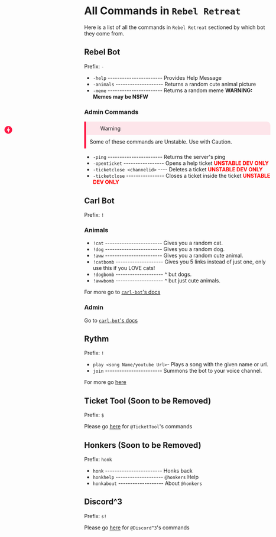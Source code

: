 # All Commands in `Rebel Retreat`

Here is a list of all the commands in `Rebel Retreat` sectioned by which bot they come from.

## Rebel Bot
Prefix: `-`

- `-help` ----------------------- Provides Help Message
- `-animals` -------------------- Returns a random cute animal picture
- `-meme` ----------------------- Returns a random meme  **WARNING: Memes may be NSFW**

### Admin Commands
<div style="border-color: #ff1744; border-width: 5px;  border-left-style: solid;">
    <p style="background-color: rgba(255,23,68,.1);padding: .6rem .8rem .6rem 2.4rem; margin: 0px; flex: row;flex-direction: center;alignment-baseline: center;border-radius: 0px 10px 0px 0px;"><svg style="width: 25px; fill: #ff1744;position: absolute;
    left: 0.6rem;" xmlns="http://www.w3.org/2000/svg" viewBox="0 0 24 24"><path d="M11.5 20l4.86-9.73H13V4l-5 9.73h3.5V20M12 2c2.75 0 5.1 1 7.05 2.95C21 6.9 22 9.25 22 12s-1 5.1-2.95 7.05C17.1 21 14.75 22 12 22s-5.1-1-7.05-2.95C3 17.1 2 14.75 2 12s1-5.1 2.95-7.05C6.9 3 9.25 2 12 2z"/></svg> Warning</p>
    <p style="padding: 10px; background: hsla(0, 0%, 100%, 0.1); margin: 0px;border-radius: 0px 0px 10px 0px;">Some of these commands are Unstable. Use with Caution.</p>
</div>

- `-ping` ----------------------- Returns the server's ping
- `-openticket` ----------------- Opens a help ticket **<span style="color:red">UNSTABLE DEV ONLY</span>**
- `-ticketclose <channelid>` ---- Deletes a ticket **<span style="color:red">UNSTABLE DEV ONLY</span>**
- `-ticketclose` ---------------- Closes a ticket inside the ticket **<span style="color:red">UNSTABLE DEV ONLY</span>**


## Carl Bot
Prefix: `!`

### Animals
- `!cat` ------------------------ Gives you a random cat.
- `!dog` ------------------------ Gives you a random dog.
- `!aww` ------------------------ Gives you a random cute animal.
- `!catbomb` -------------------- Gives you 5 links instead of just one, only use this if you LOVE cats!
- `!dogbomb` -------------------- ^ but dogs.
- `!awwbomb` -------------------- ^ but just cute animals.

For more go to [`carl-bot`'s docs](https://docs.carl.gg/SUMMARY/)

### Admin
Go to [`carl-bot`'s docs](https://docs.carl.gg/SUMMARY/)

## Rythm
Prefix: `!`
- `play <song Name/youtube Url>`- Plays a song with the given name or url.
- `join` ------------------------ Summons the bot to your voice channel.

For more go [here](https://rythmbot.co/features#list)

## Ticket Tool (Soon to be Removed)
Prefix: `$`

Please go [here](https://docs.tickettool.xyz/en/general/commands) for `@TicketTool`'s commands

## Honkers (Soon to be Removed)
Prefix: `honk`

- `honk` ------------------------ Honks back
- `honkhelp` -------------------- `@honkers` Help
- `honkabout` ------------------- About `@honkers`

## Discord^3
Prefix: `s!`

Please go [here](https://top.gg/bot/603602729805414480) for `@Discord^3`'s commands